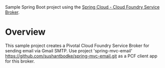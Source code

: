 Sample Spring Boot project using the [Spring Cloud - Cloud Foundry Service Broker](https://github.com/spring-cloud/spring-cloud-cloudfoundry-service-broker).

# Overview

This sample project creates a Pivotal Cloud Foundry Service Broker for sending email via Gmail SMTP.
Use project 'spring-mvc-email' 
https://github.com/sushantbodke/spring-mvc-email.git
as a PCF client app for this broker.
